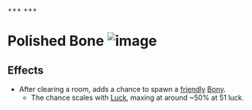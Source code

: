 +++
+++

 # Polished Bone ![image](/image/Polished_Bone.png) 

Effects
---------


* After clearing a room, adds a chance to spawn a [friendly](/wiki/Friendly "Friendly") [Bony](/wiki/Bony "Bony").
	+ The chance scales with [Luck](/wiki/Luck "Luck"), maxing at around ~50% at 51 luck.


